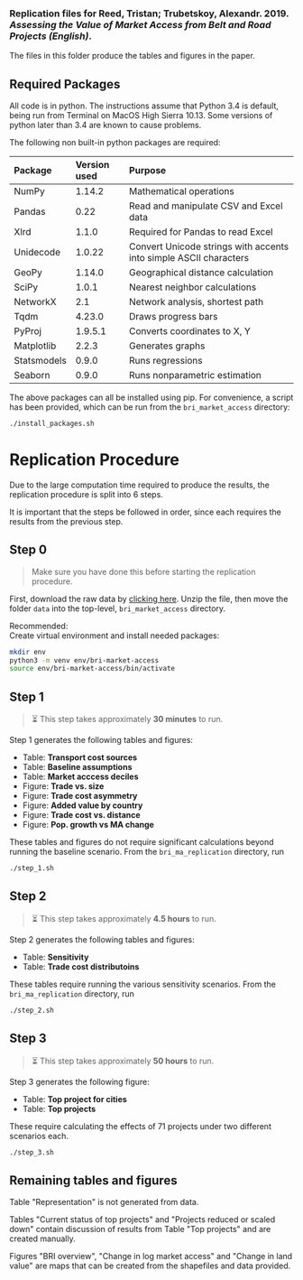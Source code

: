 ### Replication files for Reed, Tristan; Trubetskoy, Alexandr. 2019. _Assessing the Value of Market Access from Belt and Road Projects (English)_.

The files in this folder produce the tables and figures in the paper. 

## Required Packages

All code is in python. The instructions assume that Python 3.4 is default, being run from Terminal on MacOS High Sierra 10.13. Some versions of python later than 3.4 are known to cause problems.

The following non built-in python packages are required:

| Package | Version used | Purpose |
|:------- |:------------ |:------- |
|NumPy    |1.14.2        |Mathematical operations|
|Pandas   |0.22          |Read and manipulate CSV and Excel data|
|Xlrd     |1.1.0         |Required for Pandas to read Excel|
|Unidecode|1.0.22        |Convert Unicode strings with accents into simple ASCII characters|
|GeoPy    |1.14.0        |Geographical distance calculation|
|SciPy    |1.0.1         |Ne﻿arest neighbor calculations|
|NetworkX |2.1           |Network analysis, shortest path|
|Tqdm     |4.23.0        |Draws progress bars|
|PyProj   |1.9.5.1       |Converts ﻿coordinates to X, Y|
|Matplotlib|2.2.3        |Generates graphs|
|Statsmodels|0.9.0       |Runs regressions|
|Seaborn  |0.9.0         |Runs nonparametric estimation|

The above packages can all be installed using pip. For convenience, a script has been provided, which can be run from the `bri_market_access` directory:

```bash
./install_packages.sh
```

# Replication Procedure

Due to the large computation time required to produce the results, the replication procedure is split into 6 steps.

It is important that the steps be followed in order, since each requires the results from the previous step.

## Step 0
> Make sure you have done this before starting the replication procedure.

First, download the raw data by [clicking here](https://drive.google.com/file/d/1I51AdsShCZbm1X9YMoMpA_aRWEuHJ0mA/). Unzip the file, then move the folder `data` into the top-level, `bri_market_access` directory.

Recommended:  
Create virtual environment and install needed packages:
```zsh
mkdir env
python3 -m venv env/bri-market-access
source env/bri-market-access/bin/activate
```

## Step 1
> ⏳ This step takes approximately **30 minutes** to run.

Step 1 generates the following tables and figures:

  + Table: **Transport cost sources**
  + Table: **Baseline assumptions**
  + Table: **Market acccess deciles**
  + Figure: **Trade vs. size**
  + Figure: **Trade cost asymmetry**
  + Figure: **Added value by country**
  + Figure: **Trade cost vs. distance**
  + Figure: **Pop. growth vs MA change**

These tables and figures do not require significant calculations beyond running the baseline scenario. From the `bri_ma_replication` directory, run

```bash
./step_1.sh
```

## Step 2
> ⏳ This step takes approximately **4.5 hours** to run.

Step 2 generates the following tables and figures:

  + Table: **Sensitivity**
  + Table: **Trade cost distributoins**

These tables require running the various sensitivity scenarios. From the `bri_ma_replication` directory, run

```bash
./step_2.sh
```

## Step 3
> ⏳ This step takes approximately **50 hours** to run.

Step 3 generates the following figure:

  + Table: **Top project for cities**
  + Table: **Top projects**

These require calculating the effects of 71 projects under two different scenarios each.

```bash
./step_3.sh
```

## Remaining tables and figures
Table "Representation" is not generated from data.

Tables "Current status of top projects" and "Projects reduced or scaled down" contain discussion of results from Table "Top projects" and are created manually. 

Figures "BRI overview", "Change in log market access" and "Change in land value" are maps that can be created from the shapefiles and data provided.